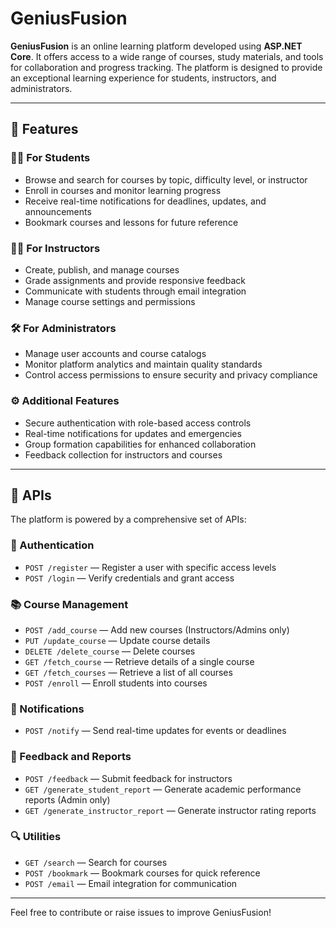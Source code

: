 # GeniusFusion

**GeniusFusion** is an online learning platform developed using **ASP.NET Core**. It offers access to a wide range of courses, study materials, and tools for collaboration and progress tracking. The platform is designed to provide an exceptional learning experience for students, instructors, and administrators.

---

## 🚀 Features

### 👩‍🎓 For Students
- Browse and search for courses by topic, difficulty level, or instructor
- Enroll in courses and monitor learning progress
- Receive real-time notifications for deadlines, updates, and announcements
- Bookmark courses and lessons for future reference

### 👨‍🏫 For Instructors
- Create, publish, and manage courses
- Grade assignments and provide responsive feedback
- Communicate with students through email integration
- Manage course settings and permissions

### 🛠️ For Administrators
- Manage user accounts and course catalogs
- Monitor platform analytics and maintain quality standards
- Control access permissions to ensure security and privacy compliance

### ⚙️ Additional Features
- Secure authentication with role-based access controls
- Real-time notifications for updates and emergencies
- Group formation capabilities for enhanced collaboration
- Feedback collection for instructors and courses

---

## 🧩 APIs

The platform is powered by a comprehensive set of APIs:

### 🔐 Authentication
- `POST /register` — Register a user with specific access levels  
- `POST /login` — Verify credentials and grant access

### 📚 Course Management
- `POST /add_course` — Add new courses (Instructors/Admins only)  
- `PUT /update_course` — Update course details  
- `DELETE /delete_course` — Delete courses  
- `GET /fetch_course` — Retrieve details of a single course  
- `GET /fetch_courses` — Retrieve a list of all courses  
- `POST /enroll` — Enroll students into courses

### 🔔 Notifications
- `POST /notify` — Send real-time updates for events or deadlines

### 📝 Feedback and Reports
- `POST /feedback` — Submit feedback for instructors  
- `GET /generate_student_report` — Generate academic performance reports (Admin only)  
- `GET /generate_instructor_report` — Generate instructor rating reports

### 🔍 Utilities
- `GET /search` — Search for courses  
- `POST /bookmark` — Bookmark courses for quick reference  
- `POST /email` — Email integration for communication

---

Feel free to contribute or raise issues to improve GeniusFusion!

